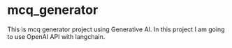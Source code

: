 # mcq_generator
This is mcq generator project using Generative AI.
In this project I am going to use OpenAI API with langchain.
